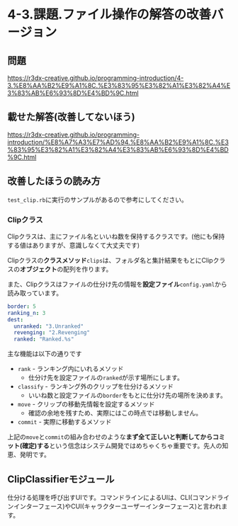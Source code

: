 # 4-3.課題.ファイル操作の解答の改善バージョン

## 問題

https://r3dx-creative.github.io/programming-introduction/4-3.%E8%AA%B2%E9%A1%8C.%E3%83%95%E3%82%A1%E3%82%A4%E3%83%AB%E6%93%8D%E4%BD%9C.html

## 載せた解答(改善してないほう)

https://r3dx-creative.github.io/programming-introduction/%E8%A7%A3%E7%AD%94.%E8%AA%B2%E9%A1%8C.%E3%83%95%E3%82%A1%E3%82%A4%E3%83%AB%E6%93%8D%E4%BD%9C.html

## 改善したほうの読み方

`test_clip.rb`に実行のサンプルがあるので参考にしてください。

### Clipクラス

Clipクラスは、主にファイル名といいね数を保持するクラスです。(他にも保持する値はありますが、意識しなくて大丈夫です)

Clipクラスの**クラスメソッド**`clips`は、フォルダ名と集計結果をもとにClipクラスの**オブジェクト**の配列を作ります。

また、Clipクラスはファイルの仕分け先の情報を**設定ファイル**`config.yaml`から読み取っています。

```yaml
border: 5
ranking_n: 3
dest:
  unranked: "3.Unranked"
  revenging: "2.Revenging"
  ranked: "Ranked.%s"
```

主な機能は以下の通りです

* `rank` - ランキング内にいれるメソッド
  * 仕分け先を設定ファイルの`ranked`が示す場所にします。
* `classify` - ランキング外のクリップを仕分けるメソッド
  * いいね数と設定ファイルの`border`をもとに仕分け先の場所を決めます。
* `move` - クリップの移動先情報を設定するメソッド
  * 確認の余地を残すため、実際にはこの時点では移動しません。
* `commit` - 実際に移動するメソッド

上記の`move`と`commit`の組み合わせのような**まず全て正しいと判断してからコミット(確定)する**という信念はシステム開発ではめちゃくちゃ重要です。先人の知恵、発明です。

## ClipClassifierモジュール

仕分ける処理を呼び出すUIです。コマンドラインによるUIは、CLI(コマンドラインインターフェース)やCUI(キャラクターユーザーインターフェース)と言われます。